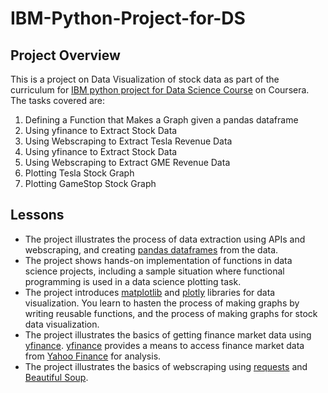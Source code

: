 # IBM-Python-Project-for-DS

## Project Overview

This is a project on Data Visualization of stock data as part of the curriculum for [IBM python project for Data Science Course](https://www.coursera.org/learn/python-project-for-data-science?specialization=ibm-data-science) on Coursera.
The tasks covered are:

1. Defining a Function that Makes a Graph given a pandas dataframe
1. Using yfinance to Extract Stock Data
2. Using Webscraping to Extract Tesla Revenue Data
3. Using yfinance to Extract Stock Data
4. Using Webscraping to Extract GME Revenue Data
5. Plotting Tesla Stock Graph
6. Plotting GameStop Stock Graph

## Lessons
- The project illustrates the process of data extraction using APIs and webscraping, and creating [pandas dataframes](https://pandas.pydata.org/docs/reference/api/pandas.DataFrame.html) from the data.
- The project shows hands-on implementation of functions in data science projects, including a sample situation where functional programming is used in a data science plotting task. 
- The project introduces [matplotlib](https://matplotlib.org/3.5.3/index.html) and [plotly](https://plotly.com/python/) libraries for data visualization. You learn to hasten the process of making graphs by writing reusable functions, and the process of making graphs for stock data visualization.
- The project illustrates the basics of getting finance market data using [yfinance](https://pypi.org/project/yfinance/). [yfinance](https://pypi.org/project/yfinance/) provides a means to access finance market data from [Yahoo Finance](https://finance.yahoo.com/) for analysis. 
- The project illustrates the basics of webscraping using [requests](https://requests.readthedocs.io/en/latest/) and [Beautiful Soup](https://www.crummy.com/software/BeautifulSoup/bs4/doc/).